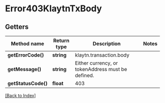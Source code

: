 # Error403KlaytnTxBody

## Getters

Method name | Return type | Description | Notes
------------ | ------------- | ------------- | -------------
**getErrorCode()** | **string** | klaytn.transaction.body |
**getMessage()** | **string** | Either currency, or tokenAddress must be defined. |
**getStatusCode()** | **float** | 403 |

[[Back to Index]](../index.md)
